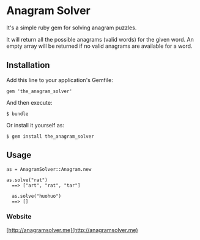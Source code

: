 # Anagram Solver

It's a simple ruby gem for solving anagram puzzles.

It will return all the possible anagrams (valid words) for the given word. 
An empty array will be returned if no valid anagrams are available for a word.

## Installation

Add this line to your application's Gemfile:

    gem 'the_anagram_solver'

And then execute:

    $ bundle

Or install it yourself as:

    $ gem install the_anagram_solver

## Usage

    as = AnagramSolver::Anagram.new
    
    as.solve("rat")
	  ==> ["art", "rat", "tar"]
	  
	  as.solve("huohuo")
	  ==> []

### Website
[http://anagramsolver.me](http://anagramsolver.me)
